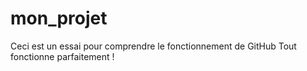 # mon_projet
Ceci est un essai pour comprendre le fonctionnement de GitHub
Tout fonctionne parfaitement !
